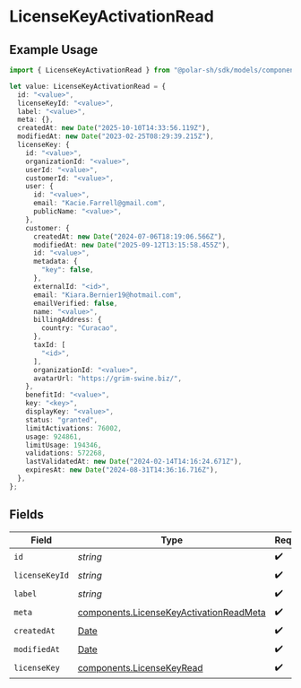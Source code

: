 # LicenseKeyActivationRead

## Example Usage

```typescript
import { LicenseKeyActivationRead } from "@polar-sh/sdk/models/components/licensekeyactivationread.js";

let value: LicenseKeyActivationRead = {
  id: "<value>",
  licenseKeyId: "<value>",
  label: "<value>",
  meta: {},
  createdAt: new Date("2025-10-10T14:33:56.119Z"),
  modifiedAt: new Date("2023-02-25T08:29:39.215Z"),
  licenseKey: {
    id: "<value>",
    organizationId: "<value>",
    userId: "<value>",
    customerId: "<value>",
    user: {
      id: "<value>",
      email: "Kacie.Farrell@gmail.com",
      publicName: "<value>",
    },
    customer: {
      createdAt: new Date("2024-07-06T18:19:06.566Z"),
      modifiedAt: new Date("2025-09-12T13:15:58.455Z"),
      id: "<value>",
      metadata: {
        "key": false,
      },
      externalId: "<id>",
      email: "Kiara.Bernier19@hotmail.com",
      emailVerified: false,
      name: "<value>",
      billingAddress: {
        country: "Curacao",
      },
      taxId: [
        "<id>",
      ],
      organizationId: "<value>",
      avatarUrl: "https://grim-swine.biz/",
    },
    benefitId: "<value>",
    key: "<key>",
    displayKey: "<value>",
    status: "granted",
    limitActivations: 76002,
    usage: 924861,
    limitUsage: 194346,
    validations: 572268,
    lastValidatedAt: new Date("2024-02-14T14:16:24.671Z"),
    expiresAt: new Date("2024-08-31T14:36:16.716Z"),
  },
};
```

## Fields

| Field                                                                                              | Type                                                                                               | Required                                                                                           | Description                                                                                        |
| -------------------------------------------------------------------------------------------------- | -------------------------------------------------------------------------------------------------- | -------------------------------------------------------------------------------------------------- | -------------------------------------------------------------------------------------------------- |
| `id`                                                                                               | *string*                                                                                           | :heavy_check_mark:                                                                                 | N/A                                                                                                |
| `licenseKeyId`                                                                                     | *string*                                                                                           | :heavy_check_mark:                                                                                 | N/A                                                                                                |
| `label`                                                                                            | *string*                                                                                           | :heavy_check_mark:                                                                                 | N/A                                                                                                |
| `meta`                                                                                             | [components.LicenseKeyActivationReadMeta](../../models/components/licensekeyactivationreadmeta.md) | :heavy_check_mark:                                                                                 | N/A                                                                                                |
| `createdAt`                                                                                        | [Date](https://developer.mozilla.org/en-US/docs/Web/JavaScript/Reference/Global_Objects/Date)      | :heavy_check_mark:                                                                                 | N/A                                                                                                |
| `modifiedAt`                                                                                       | [Date](https://developer.mozilla.org/en-US/docs/Web/JavaScript/Reference/Global_Objects/Date)      | :heavy_check_mark:                                                                                 | N/A                                                                                                |
| `licenseKey`                                                                                       | [components.LicenseKeyRead](../../models/components/licensekeyread.md)                             | :heavy_check_mark:                                                                                 | N/A                                                                                                |